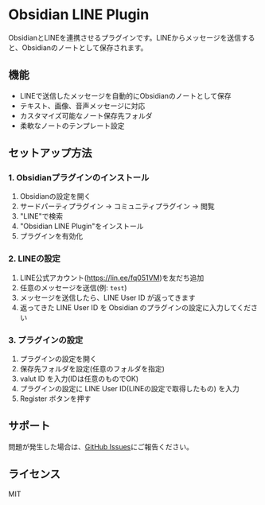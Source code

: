 # Obsidian LINE Plugin

ObsidianとLINEを連携させるプラグインです。LINEからメッセージを送信すると、Obsidianのノートとして保存されます。

## 機能

- LINEで送信したメッセージを自動的にObsidianのノートとして保存
- テキスト、画像、音声メッセージに対応
- カスタマイズ可能なノート保存先フォルダ
- 柔軟なノートのテンプレート設定

## セットアップ方法

### 1. Obsidianプラグインのインストール

1. Obsidianの設定を開く
2. サードパーティプラグイン → コミュニティプラグイン → 閲覧
3. "LINE"で検索
4. "Obsidian LINE Plugin"をインストール
5. プラグインを有効化

### 2. LINEの設定

1. LINE公式アカウント(https://lin.ee/fq051VM)を友だち追加
2. 任意のメッセージを送信(例: `test`)
3. メッセージを送信したら、LINE User ID が返ってきます
4. 返ってきた LINE User ID を Obsidian のプラグインの設定に入力してください
### 3. プラグインの設定

1. プラグインの設定を開く
2. 保存先フォルダを設定(任意のフォルダを指定)
3. valut ID を入力(IDは任意のものでOK)
4. プラグインの設定に LINE User ID(LINEの設定で取得したもの) を入力
5. Register ボタンを押す


## サポート

問題が発生した場合は、[GitHub Issues](https://github.com/yourusername/obsidian-line/issues)にご報告ください。

## ライセンス

MIT 